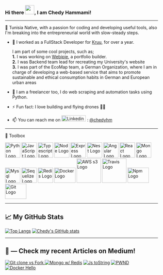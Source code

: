 ### Hi there <img src="https://raw.githubusercontent.com/MartinHeinz/MartinHeinz/master/wave.gif" width="30px">, I am Chedy Hammami!

---

<!--
**bishkou/bishkou** is a ✨ _special_ ✨ repository because its `README.md` (this file) appears on your GitHub profile.


- 🌱 I’m currently learning ...
- 👯 I’m looking to collaborate on ...
- 🤔 I’m looking for help with ...
- 💬 Ask me about ...

- 😄 Pronouns: ...

-->

🌇 Tunisia Native, with a passion for coding and developing useful tools, also I'm breaking into the entrepreneurial world with slow-steady steps.


- 🔭 I worked as a FullStack Developer for [Kruu](https://kruu.com/de), for over a year.

    I am part of some cool projects, such as;<br>
    **1.** I was working on [Webipie](https://www.webipie.me), a portfolio builder.<br>
    **2.** I was Backend team lead for recreating my University's website<br>
    **3.** I was part of the EcoMap team, a German Organization, where I am in charge of developing a web-based service that aims to promote sustainable and ethical consumption habits in German and European urban areas<br>
    
- 🌱 I am a freelancer too, I do web scraping and automation tasks using Python.<br>

- ⚡ Fun fact: I love building and flying drones 🚀🚀
- 📫 You can reach me on <img src="https://cdn.worldvectorlogo.com/logos/linkedin.svg" alt="Linkedin Logo" width="80" height="20"/> 
: [@chedyhm](https://linkedin.com/in/chedyhm)

--- 

🧰 Toolbox

<img src="https://cdn.worldvectorlogo.com/logos/python-5.svg" alt="Python Logo" width="50" height="50"/> <img src="https://cdn.worldvectorlogo.com/logos/logo-javascript.svg" alt="JavaScript Logo" width="50" height="50"/> 
<img src="https://cdn.worldvectorlogo.com/logos/typescript.svg" alt="Typescript Logo" width="50" height="50"/> 
<img src="https://cdn.worldvectorlogo.com/logos/nodejs-icon.svg" alt="Node Logo" width="50" height="50"/>
<img src="https://cdn.worldvectorlogo.com/logos/express-109.svg" alt="Express Logo" width="50" height="50"/>
<img src="https://cdn.worldvectorlogo.com/logos/nestjs.svg" alt="Nest Logo" width="50" height="50"/>
<img src="https://cdn.worldvectorlogo.com/logos/angular-icon-1.svg" alt="Angular Logo" width="50" height="50"/>
<img src="https://cdn.worldvectorlogo.com/logos/react-2.svg" alt="React Logo" width="50" height="50"/>
<img src="https://cdn.worldvectorlogo.com/logos/mongodb-icon-1.svg" alt="Mongo Logo" width="50" height="50"/>
<img src="https://cdn.worldvectorlogo.com/logos/mysql-5.svg" alt="Mysql Logo" width="50" height="50"/>
<img src="https://cdn.worldvectorlogo.com/logos/sequelize.svg" alt="Sequelize Logo" width="50" height="50"/>
<img src="https://cdn.worldvectorlogo.com/logos/redis.svg" alt="Redis Logo" width="50" height="50"/>
<img src="https://cdn.worldvectorlogo.com/logos/docker.svg" alt="Docker Logo" width="70" height="50"/>
<img src="https://cdn.worldvectorlogo.com/logos/amazon-s3.svg" alt="AWS s3 Logo" width="80" height="80"/>
<img src="https://cdn.worldvectorlogo.com/logos/travis-ci.svg" alt="Travis Logo" width="80" height="80"/>
<img src="https://cdn.worldvectorlogo.com/logos/npm.svg" alt="Npm Logo" width="70" height="50"/>
<img src="https://cdn.worldvectorlogo.com/logos/git.svg" alt="Git Logo" width="70" height="50"/>

---

## &#x1f4c8; My GitHub Stats

[![Top Langs](https://github-readme-stats.vercel.app/api/top-langs/?username=bishkou)](https://github.com/bishkou/github-readme-stats)
[![Chedy's GitHub stats](https://github-readme-stats.vercel.app/api?username=bishkou)](https://github.com/bishkou/github-readme-stats)


---

## 📝 — Check my recent Articles on Medium!<br>
<a target="_blank" href="https://chedyhammami.medium.com/git-clone-vs-fork-in-github-610f158d61e3">
<img src="https://github-readme-medium-recent-article.vercel.app/medium/@chedyhammami/5" alt="Git clone vs Fork"> </a>
<a target="_blank" href="https://chedyhammami.medium.com/how-to-speed-up-mongo-queries-using-redis-153e2d41977d">
<img src="https://github-readme-medium-recent-article.vercel.app/medium/@chedyhammami/4" alt="Mongo w/ Redis"></a>
<a target="_blank" href="https://chedyhammami.medium.com/javascript-mindf-k-tostring-5e22aea1ffcc">
<img src="https://github-readme-medium-recent-article.vercel.app/medium/@chedyhammami/2" alt="Js toString"></a>
<a target="_blank" href="https://medium.com/swlh/make-sure-your-users-passwords-hasn-t-been-hacked-before-9c10527da384">
<img src="https://github-readme-medium-recent-article.vercel.app/medium/@chedyhammami/1" alt="PWND"></a>
<a target="_blank" href="https://chedyhammami.medium.com/docker-hello-world-5fd08f2d7e68">
<img src="https://github-readme-medium-recent-article.vercel.app/medium/@chedyhammami/0" alt="Docker Hello"></a>



